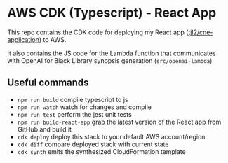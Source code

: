 # AWS CDK (Typescript) - React App

This repo contains the CDK code for deploying my React app ([tjl2/cne-application](https://github.com/tjl2/cne-application)) to AWS.

It also contains the JS code for the Lambda function that communicates with OpenAI for Black Library synopsis generation (`src/openai-lambda`).

## Useful commands

* `npm run build`   compile typescript to js
* `npm run watch`   watch for changes and compile
* `npm run test`    perform the jest unit tests
* `npm run build-react-app` grab the latest version of the React app from GitHub and build it
* `cdk deploy`      deploy this stack to your default AWS account/region
* `cdk diff`        compare deployed stack with current state
* `cdk synth`       emits the synthesized CloudFormation template
